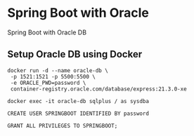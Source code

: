 # Spring Boot with Oracle

Spring Boot with Oracle DB

## Setup Oracle DB using Docker

```shell
docker run -d --name oracle-db \
 -p 1521:1521 -p 5500:5500 \
 -e ORACLE_PWD=password \
 container-registry.oracle.com/database/express:21.3.0-xe

docker exec -it oracle-db sqlplus / as sysdba

CREATE USER SPRINGBOOT IDENTIFIED BY password

GRANT ALL PRIVILEGES TO SPRINGBOOT;
```
